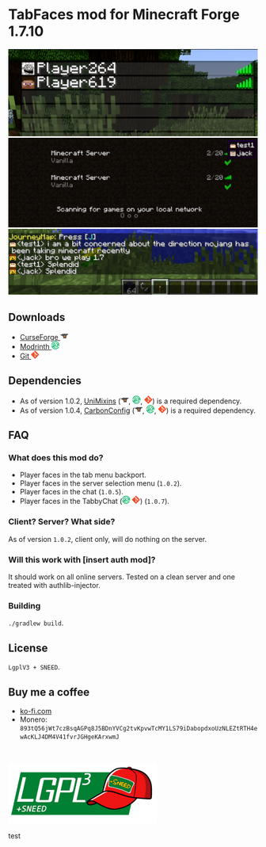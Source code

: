 # TabFaces mod for Minecraft Forge 1.7.10

![screeenshot1](images/screenshot1.png)
![screeenshot3](images/screenshot3.png)
![screeenshot4](images/screenshot4.png)

## Downloads
* [CurseForge ![curse](images/icons/curse.png)](https://www.curseforge.com/minecraft/mc-mods/tabfaces)
* [Modrinth ![modrinth](images/icons/modrinth.png)](https://modrinth.com/mod/tabfaces)
* [Git ![git](images/icons/git.png)](https://github.com/JackOfNoneTrades/TabFaces/releases)

## Dependencies

* As of version 1.0.2, [UniMixins](https://modrinth.com/mod/unimixins) ([![curse](images/icons/curse.png)](https://www.curseforge.com/minecraft/mc-mods/unimixins), [![modrinth](images/icons/modrinth.png)](https://modrinth.com/mod/unimixins/versions), [![git](images/icons/git.png)](https://github.com/LegacyModdingMC/UniMixins/releases)) is a required dependency.
* As of version 1.0.4, [CarbonConfig](https://modrinth.com/mod/carbon-config) ([![curse](images/icons/curse.png)](https://www.curseforge.com/minecraft/mc-mods/carbon-config), [![modrinth](images/icons/modrinth.png)](https://modrinth.com/mod/carbon-config), [![git](images/icons/git.png)](https://github.com/Carbon-Config-Project/CarbonConfig)) is a required dependency.

## FAQ
### What does this mod do?

* Player faces in the tab menu backport.
* Player faces in the server selection menu (`1.0.2`).
* Player faces in the chat (`1.0.5`).
* Player faces in the TabbyChat ([![tc_git](images/icons/modrinth.png)](https://modrinth.com/mod/tabbychat-unofficial) [![tc_git](images/icons/git.png)](https://github.com/mist475/tabbychat/releases)) (`1.0.7`).

### Client? Server? What side?

As of version `1.0.2`, client only, will do nothing on the server.

### Will this work with [insert auth mod]?

It should work on all online servers. Tested on a clean server and one treated with authlib-injector.

### Building

`./gradlew build`.

## License

`LgplV3 + SNEED`.

## Buy me a coffee

* [ko-fi.com](ko-fi.com/jackisasubtlejoke)
* Monero: `893tQ56jWt7czBsqAGPq8J5BDnYVCg2tvKpvwTcMY1LS79iDabopdxoUzNLEZtRTH4ewAcKLJ4DM4V41fvrJGHgeKArxwmJ`

<br>

![license](images/lgplsneed_small.png)

test
